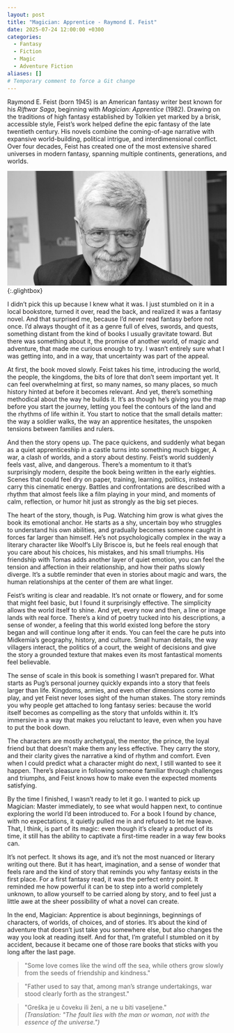 ```yaml
---
layout: post
title: "Magician: Apprentice - Raymond E. Feist"
date: 2025-07-24 12:00:00 +0300
categories:
  - Fantasy
  - Fiction
  - Magic
  - Adventure Fiction
aliases: []
# Temporary comment to force a Git change
---
```

Raymond E. Feist (born 1945) is an American fantasy writer best known for his _Riftwar Saga_, beginning with _Magician: Apprentice_ (1982). Drawing on the traditions of high fantasy established by Tolkien yet marked by a brisk, accessible style, Feist’s work helped define the epic fantasy of the late twentieth century. His novels combine the coming-of-age narrative with expansive world-building, political intrigue, and interdimensional conflict. Over four decades, Feist has created one of the most extensive shared universes in modern fantasy, spanning multiple continents, generations, and worlds.



[![Raymond E. Feist](/assets/image/Feist.jpg)](/assets/image/Feist.jpg){:.glightbox}



I didn’t pick this up because I knew what it was. I just stumbled on it in a local bookstore, turned it over, read the back, and realized it was a fantasy novel. And that surprised me, because I’d never read fantasy before not once. I’d always thought of it as a genre full of elves, swords, and quests, something distant from the kind of books I usually gravitate toward. But there was something about it, the promise of another world, of magic and adventure, that made me curious enough to try. I wasn’t entirely sure what I was getting into, and in a way, that uncertainty was part of the appeal.

At first, the book moved slowly. Feist takes his time, introducing the world, the people, the kingdoms, the bits of lore that don’t seem important yet. It can feel overwhelming at first, so many names, so many places, so much history hinted at before it becomes relevant. And yet, there’s something methodical about the way he builds it. It’s as though he’s giving you the map before you start the journey, letting you feel the contours of the land and the rhythms of life within it. You start to notice that the small details matter: the way a soldier walks, the way an apprentice hesitates, the unspoken tensions between families and rulers.

And then the story opens up. The pace quickens, and suddenly what began as a quiet apprenticeship in a castle turns into something much bigger, A war, a clash of worlds, and a story about destiny. Feist’s world suddenly feels vast, alive, and dangerous. There’s a momentum to it that’s surprisingly modern, despite the book being written in the early eighties. Scenes that could feel dry on paper, training, learning, politics, instead carry this cinematic energy. Battles and confrontations are described with a rhythm that almost feels like a film playing in your mind, and moments of calm, reflection, or humor hit just as strongly as the big set pieces.

The heart of the story, though, is Pug. Watching him grow is what gives the book its emotional anchor. He starts as a shy, uncertain boy who struggles to understand his own abilities, and gradually becomes someone caught in forces far larger than himself. He’s not psychologically complex in the way a literary character like Woolf’s Lily Briscoe is, but he feels real enough that you care about his choices, his mistakes, and his small triumphs. His friendship with Tomas adds another layer of quiet emotion, you can feel the tension and affection in their relationship, and how their paths slowly diverge. It’s a subtle reminder that even in stories about magic and wars, the human relationships at the center of them are what linger.

Feist’s writing is clear and readable. It’s not ornate or flowery, and for some that might feel basic, but I found it surprisingly effective. The simplicity allows the world itself to shine. And yet, every now and then, a line or image lands with real force. There’s a kind of poetry tucked into his descriptions, a sense of wonder, a feeling that this world existed long before the story began and will continue long after it ends. You can feel the care he puts into Midkemia’s geography, history, and culture. Small human details, the way villagers interact, the politics of a court, the weight of decisions and give the story a grounded texture that makes even its most fantastical moments feel believable.


The sense of scale in this book is something I wasn’t prepared for. What starts as Pug’s personal journey quickly expands into a story that feels larger than life. Kingdoms, armies, and even other dimensions come into play, and yet Feist never loses sight of the human stakes. The story reminds you why people get attached to long fantasy series: because the world itself becomes as compelling as the story that unfolds within it. It’s immersive in a way that makes you reluctant to leave, even when you have to put the book down.

The characters are mostly archetypal, the mentor, the prince, the loyal friend but that doesn’t make them any less effective. They carry the story, and their clarity gives the narrative a kind of rhythm and comfort. Even when I could predict what a character might do next, I still wanted to see it happen. There’s pleasure in following someone familiar through challenges and triumphs, and Feist knows how to make even the expected moments satisfying.

By the time I finished, I wasn’t ready to let it go. I wanted to pick up Magician: Master immediately, to see what would happen next, to continue exploring the world I’d been introduced to. For a book I found by chance, with no expectations, it quietly pulled me in and refused to let me leave. That, I think, is part of its magic: even though it’s clearly a product of its time, it still has the ability to captivate a first-time reader in a way few books can.

It’s not perfect. It shows its age, and it’s not the most nuanced or literary writing out there. But it has heart, imagination, and a sense of wonder that feels rare and the kind of story that reminds you why fantasy exists in the first place. For a first fantasy read, it was the perfect entry point. It reminded me how powerful it can be to step into a world completely unknown, to allow yourself to be carried along by story, and to feel just a little awe at the sheer possibility of what a novel can create.

In the end, Magician: Apprentice is about beginnings, beginnings of characters, of worlds, of choices, and of stories. It’s about the kind of adventure that doesn’t just take you somewhere else, but also changes the way you look at reading itself. And for that, I’m grateful I stumbled on it by accident, because it became one of those rare books that sticks with you long after the last page.



>"Some love comes like the wind off the sea, while others grow slowly from the seeds of friendship and kindness."

>"Father used to say that, among man’s strange undertakings, war stood clearly forth as the strangest."

>"Greška je u čoveku ili ženi, a ne u biti vaseljene."  
_(Translation: "The fault lies with the man or woman, not with the essence of the universe.")_
